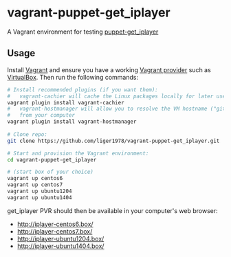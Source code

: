# vagrant-puppet-get_iplayer
A Vagrant environment for testing
[puppet-get_iplayer](https://github.com/sevendials/puppet-get_iplayer)

## Usage
Install
[Vagrant](https://www.vagrantup.com/downloads.html) and ensure you have a
working
[Vagrant provider](https://docs.vagrantup.com/v2/getting-started/providers.html)
such as [VirtualBox](https://www.virtualbox.org/). Then run the following
commands:

````bash
# Install recommended plugins (if you want them):
#   vagrant-cachier will cache the Linux packages locally for later use
vagrant plugin install vagrant-cachier
#   vagrant-hostmanager will allow you to resolve the VM hostname ("gitlab.box")
#   from your computer
vagrant plugin install vagrant-hostmanager
 
# Clone repo:
git clone https://github.com/liger1978/vagrant-puppet-get_iplayer.git

# Start and provision the Vagrant environment:
cd vagrant-puppet-get_iplayer

# (start box of your choice)
vagrant up centos6
vagrant up centos7
vagrant up ubuntu1204
vagrant up ubuntu1404
````

get_iplayer PVR should then be available in your computer's web browser:
 - http://iplayer-centos6.box/
 - http://iplayer-centos7.box/
 - http://iplayer-ubuntu1204.box/
 - http://iplayer-ubuntu1404.box/